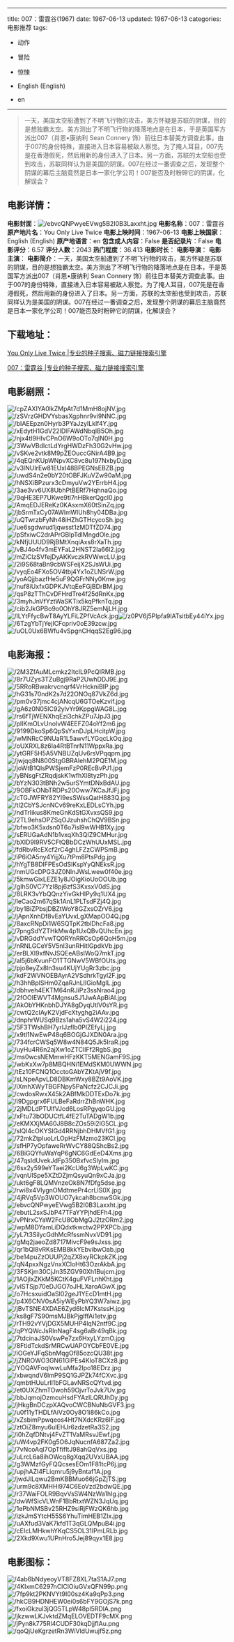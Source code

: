 
---
title: 007：雷霆谷(1967)
date: 1967-06-13
updated: 1967-06-13
categories: 电影推荐
tags:
- 动作
- 冒险
- 惊悚

- English (English)
- en
---


> 一天，美国太空船遭到了不明飞行物的攻击，美方怀疑是苏联的阴谋，目的是想独霸太空。美方测出了不明飞行物的降落地点是在日本，于是英国军方派出007（肖恩•康纳利 Sean Connery 饰）前往日本替美方调查此事。由于007的身份特殊，直接进入日本容易被敌人察觉。为了掩人耳目，007先是在香港假死，然后用新的身份进入了日本。另一方面，苏联的太空船也受到攻击，苏联同样认为是美国的阴谋。007在经过一番调查之后，发现整个阴谋的幕后主脑竟然是日本一家化学公司！007能否及时粉碎它的阴谋，化解误会？

## **电影详情**：

**电影封面**：<img src="https://image.tmdb.org/t/p/w200/ebvcQNPwyeEVwg5B2I0B3Laxxht.jpg" alt="/ebvcQNPwyeEVwg5B2I0B3Laxxht.jpg" title="/ebvcQNPwyeEVwg5B2I0B3Laxxht.jpg">
**电影名称**：007：雷霆谷
**原产地片名**：You Only Live Twice
**电影上映时间**：1967-06-13
**电影上映国家**：English (English)
**原产地语言**：en
**包含成人内容**：False
**是否纪录片**：False
**电影评分**：6.57
**评分人数**：2043
**热门程度**：36.413
**电影时长**：
**电影导演**：
**电影主演**：
**电影简介**：一天，美国太空船遭到了不明飞行物的攻击，美方怀疑是苏联的阴谋，目的是想独霸太空。美方测出了不明飞行物的降落地点是在日本，于是英国军方派出007（肖恩•康纳利 Sean Connery 饰）前往日本替美方调查此事。由于007的身份特殊，直接进入日本容易被敌人察觉。为了掩人耳目，007先是在香港假死，然后用新的身份进入了日本。另一方面，苏联的太空船也受到攻击，苏联同样认为是美国的阴谋。007在经过一番调查之后，发现整个阴谋的幕后主脑竟然是日本一家化学公司！007能否及时粉碎它的阴谋，化解误会？

## **下载地址**：
[You Only Live Twice |专业的种子搜索、磁力链接搜索引擎](https://movie.amd794.com:2083/?search=You%20Only%20Live%20Twice&ordering=&mode=match_phrase&page_size=10&page=1)

[007：雷霆谷 |专业的种子搜索、磁力链接搜索引擎](https://movie.amd794.com:2083/?search=007%EF%BC%9A%E9%9B%B7%E9%9C%86%E8%B0%B7&ordering=&mode=match_phrase&page_size=10&page=1)
 

## **电影剧照**：
<img src="https://image.tmdb.org/t/p/original/cpZAXIYA0lkZMpAt7d1MmH8ojNV.jpg" alt="/cpZAXIYA0lkZMpAt7d1MmH8ojNV.jpg" title="/cpZAXIYA0lkZMpAt7d1MmH8ojNV.jpg"><img src="https://image.tmdb.org/t/p/original/zSVrzGHDVYsbasXgphnr9vi9NNC.jpg" alt="/zSVrzGHDVYsbasXgphnr9vi9NNC.jpg" title="/zSVrzGHDVYsbasXgphnr9vi9NNC.jpg"><img src="https://image.tmdb.org/t/p/original/bIAEEpzn0Hyrb3PYaJzyILklf4Y.jpg" alt="/bIAEEpzn0Hyrb3PYaJzyILklf4Y.jpg" title="/bIAEEpzn0Hyrb3PYaJzyILklf4Y.jpg"><img src="https://image.tmdb.org/t/p/original/xEdytH1GdV22lDlFAWdNbqlB5Oh.jpg" alt="/xEdytH1GdV22lDlFAWdNbqlB5Oh.jpg" title="/xEdytH1GdV22lDlFAWdNbqlB5Oh.jpg"><img src="https://image.tmdb.org/t/p/original/njx4tI9HIvCPnO6W9oOTo7qIN0H.jpg" alt="/njx4tI9HIvCPnO6W9oOTo7qIN0H.jpg" title="/njx4tI9HIvCPnO6W9oOTo7qIN0H.jpg"><img src="https://image.tmdb.org/t/p/original/3WwVBdIctLdYrgHWDzFh30G2vHw.jpg" alt="/3WwVBdIctLdYrgHWDzFh30G2vHw.jpg" title="/3WwVBdIctLdYrgHWDzFh30G2vHw.jpg"><img src="https://image.tmdb.org/t/p/original/vSKve2vtk8M9pZEOuccGNirA4B9.jpg" alt="/vSKve2vtk8M9pZEOuccGNirA4B9.jpg" title="/vSKve2vtk8M9pZEOuccGNirA4B9.jpg"><img src="https://image.tmdb.org/t/p/original/4qEQnKUpWNpvXC8vc8u197NxbyD.jpg" alt="/4qEQnKUpWNpvXC8vc8u197NxbyD.jpg" title="/4qEQnKUpWNpvXC8vc8u197NxbyD.jpg"><img src="https://image.tmdb.org/t/p/original/v3lNUIrEw81EUxI48BPEGNsEBZB.jpg" alt="/v3lNUIrEw81EUxI48BPEGNsEBZB.jpg" title="/v3lNUIrEw81EUxI48BPEGNsEBZB.jpg"><img src="https://image.tmdb.org/t/p/original/uwdS4n2e0bY20tOBFJKuVZw90aM.jpg" alt="/uwdS4n2e0bY20tOBFJKuVZw90aM.jpg" title="/uwdS4n2e0bY20tOBFJKuVZw90aM.jpg"><img src="https://image.tmdb.org/t/p/original/hNSXiBPzurx3cDmyuVw2YErrbH4.jpg" alt="/hNSXiBPzurx3cDmyuVw2YErrbH4.jpg" title="/hNSXiBPzurx3cDmyuVw2YErrbH4.jpg"><img src="https://image.tmdb.org/t/p/original/3ae3vv6UX8UbhPtBERf7HqhnaQo.jpg" alt="/3ae3vv6UX8UbhPtBERf7HqhnaQo.jpg" title="/3ae3vv6UX8UbhPtBERf7HqhnaQo.jpg"><img src="https://image.tmdb.org/t/p/original/9qHE3EP7UKwe9tl7nHBkerQgcl0.jpg" alt="/9qHE3EP7UKwe9tl7nHBkerQgcl0.jpg" title="/9qHE3EP7UKwe9tl7nHBkerQgcl0.jpg"><img src="https://image.tmdb.org/t/p/original/AmqEDJEReKz0KAsxmX60tSinZq.jpg" alt="/AmqEDJEReKz0KAsxmX60tSinZq.jpg" title="/AmqEDJEReKz0KAsxmX60tSinZq.jpg"><img src="https://image.tmdb.org/t/p/original/jbSrmTxCy07AWlmWIUh8hy04DBa.jpg" alt="/jbSrmTxCy07AWlmWIUh8hy04DBa.jpg" title="/jbSrmTxCy07AWlmWIUh8hy04DBa.jpg"><img src="https://image.tmdb.org/t/p/original/uQTwrzbFyNh48iHZhGTHcycoSh.jpg" alt="/uQTwrzbFyNh48iHZhGTHcycoSh.jpg" title="/uQTwrzbFyNh48iHZhGTHcycoSh.jpg"><img src="https://image.tmdb.org/t/p/original/ue6sgdwrud1jqwsst1zMDTfZD74.jpg" alt="/ue6sgdwrud1jqwsst1zMDTfZD74.jpg" title="/ue6sgdwrud1jqwsst1zMDTfZD74.jpg"><img src="https://image.tmdb.org/t/p/original/pSfxiwC2drAPrGBIpTdIMngdOle.jpg" alt="/pSfxiwC2drAPrGBIpTdIMngdOle.jpg" title="/pSfxiwC2drAPrGBIpTdIMngdOle.jpg"><img src="https://image.tmdb.org/t/p/original/kNfjUUUD9RjBMtXnqiAxs8rXaTh.jpg" alt="/kNfjUUUD9RjBMtXnqiAxs8rXaTh.jpg" title="/kNfjUUUD9RjBMtXnqiAxs8rXaTh.jpg"><img src="https://image.tmdb.org/t/p/original/vBJ4o4fv3mEYFaL2HNST2Ia66l2.jpg" alt="/vBJ4o4fv3mEYFaL2HNST2Ia66l2.jpg" title="/vBJ4o4fv3mEYFaL2HNST2Ia66l2.jpg"><img src="https://image.tmdb.org/t/p/original/mZiClzSVfejDyAKKvczkRVWwcLU.jpg" alt="/mZiClzSVfejDyAKKvczkRVWwcLU.jpg" title="/mZiClzSVfejDyAKKvczkRVWwcLU.jpg"><img src="https://image.tmdb.org/t/p/original/2i9S68taBn9cbWSFeijX2SJsWUi.jpg" alt="/2i9S68taBn9cbWSFeijX2SJsWUi.jpg" title="/2i9S68taBn9cbWSFeijX2SJsWUi.jpg"><img src="https://image.tmdb.org/t/p/original/vyqEo4FXo5OV4tbj4Yx1oZLNSrW.jpg" alt="/vyqEo4FXo5OV4tbj4Yx1oZLNSrW.jpg" title="/vyqEo4FXo5OV4tbj4Yx1oZLNSrW.jpg"><img src="https://image.tmdb.org/t/p/original/yoAQjjbazfHe5uF9QGFrNNy0Kme.jpg" alt="/yoAQjjbazfHe5uF9QGFrNNy0Kme.jpg" title="/yoAQjjbazfHe5uF9QGFrNNy0Kme.jpg"><img src="https://image.tmdb.org/t/p/original/nuf8iUxfxGDPKJVtqEeFGjBDrBM.jpg" alt="/nuf8iUxfxGDPKJVtqEeFGjBDrBM.jpg" title="/nuf8iUxfxGDPKJVtqEeFGjBDrBM.jpg"><img src="https://image.tmdb.org/t/p/original/qsP8zTThCvDFHrdTre4f25dRnKx.jpg" alt="/qsP8zTThCvDFHrdTre4f25dRnKx.jpg" title="/qsP8zTThCvDFHrdTre4f25dRnKx.jpg"><img src="https://image.tmdb.org/t/p/original/3myhJnVfYztWaSKTix5kqPfknTq.jpg" alt="/3myhJnVfYztWaSKTix5kqPfknTq.jpg" title="/3myhJnVfYztWaSKTix5kqPfknTq.jpg"><img src="https://image.tmdb.org/t/p/original/cib2JkGPBo9o0OhY8JRZ5emNjLH.jpg" alt="/cib2JkGPBo9o0OhY8JRZ5emNjLH.jpg" title="/cib2JkGPBo9o0OhY8JRZ5emNjLH.jpg"><img src="https://image.tmdb.org/t/p/original/lLYtFfycBwT8AyYLFiLZPfVcAck.jpg" alt="/lLYtFfycBwT8AyYLFiLZPfVcAck.jpg" title="/lLYtFfycBwT8AyYLFiLZPfVcAck.jpg"><img src="https://image.tmdb.org/t/p/original/z0PV6j5PIpfa9lATsitbEy44iYx.jpg" alt="/z0PV6j5PIpfa9lATsitbEy44iYx.jpg" title="/z0PV6j5PIpfa9lATsitbEy44iYx.jpg"><img src="https://image.tmdb.org/t/p/original/6TzgYbTjYejICFcpriv0oE39zcw.jpg" alt="/6TzgYbTjYejICFcpriv0oE39zcw.jpg" title="/6TzgYbTjYejICFcpriv0oE39zcw.jpg"><img src="https://image.tmdb.org/t/p/original/uOL0Ux6BWfu4vSpgnCHqqS2Eg96.jpg" alt="/uOL0Ux6BWfu4vSpgnCHqqS2Eg96.jpg" title="/uOL0Ux6BWfu4vSpgnCHqqS2Eg96.jpg">

## **电影海报**：
<img src="https://image.tmdb.org/t/p/original/2M3ZfAuMLcmkz2ItcIL9PcQIRMB.jpg" alt="/2M3ZfAuMLcmkz2ItcIL9PcQIRMB.jpg" title="/2M3ZfAuMLcmkz2ItcIL9PcQIRMB.jpg"><img src="https://image.tmdb.org/t/p/original/8r7UZys3TZuBgj9RaP2UwhDDJ9E.jpg" alt="/8r7UZys3TZuBgj9RaP2UwhDDJ9E.jpg" title="/8r7UZys3TZuBgj9RaP2UwhDDJ9E.jpg"><img src="https://image.tmdb.org/t/p/original/5RRoRBwakrvcnqrf4VrHckniBIP.jpg" alt="/5RRoRBwakrvcnqrf4VrHckniBIP.jpg" title="/5RRoRBwakrvcnqrf4VrHckniBIP.jpg"><img src="https://image.tmdb.org/t/p/original/hG31s70ndK2s7d22ONOq87VkZ6d.jpg" alt="/hG31s70ndK2s7d22ONOq87VkZ6d.jpg" title="/hG31s70ndK2s7d22ONOq87VkZ6d.jpg"><img src="https://image.tmdb.org/t/p/original/pm0v37jmc4cjANcqU6GTOeKzvif.jpg" alt="/pm0v37jmc4cjANcqU6GTOeKzvif.jpg" title="/pm0v37jmc4cjANcqU6GTOeKzvif.jpg"><img src="https://image.tmdb.org/t/p/original/gA6z0N05IC92ylvYr9KppgWAG8L.jpg" alt="/gA6z0N05IC92ylvYr9KppgWAG8L.jpg" title="/gA6z0N05IC92ylvYr9KppgWAG8L.jpg"><img src="https://image.tmdb.org/t/p/original/rs6fTjWENXhqEzi3chkZPu7JpJ3.jpg" alt="/rs6fTjWENXhqEzi3chkZPu7JpJ3.jpg" title="/rs6fTjWENXhqEzi3chkZPu7JpJ3.jpg"><img src="https://image.tmdb.org/t/p/original/plIKmOLvUnoIvW4EEFZ04oYf2m6.jpg" alt="/plIKmOLvUnoIvW4EEFZ04oYf2m6.jpg" title="/plIKmOLvUnoIvW4EEFZ04oYf2m6.jpg"><img src="https://image.tmdb.org/t/p/original/9199DkoSp6QpSsYxnDJpLHcitpW.jpg" alt="/9199DkoSp6QpSsYxnDJpLHcitpW.jpg" title="/9199DkoSp6QpSsYxnDJpLHcitpW.jpg"><img src="https://image.tmdb.org/t/p/original/wMNRcC9NUaR1L5awvfLYGqcLkOq.jpg" alt="/wMNRcC9NUaR1L5awvfLYGqcLkOq.jpg" title="/wMNRcC9NUaR1L5awvfLYGqcLkOq.jpg"><img src="https://image.tmdb.org/t/p/original/oUXRXL8z6Ia4RtBTnrN11WppxRa.jpg" alt="/oUXRXL8z6Ia4RtBTnrN11WppxRa.jpg" title="/oUXRXL8z6Ia4RtBTnrN11WppxRa.jpg"><img src="https://image.tmdb.org/t/p/original/ytGRF5H5A5VNBUZqUv6rsVPqqpm.jpg" alt="/ytGRF5H5A5VNBUZqUv6rsVPqqpm.jpg" title="/ytGRF5H5A5VNBUZqUv6rsVPqqpm.jpg"><img src="https://image.tmdb.org/t/p/original/jwjqq8N800StgGBRAlehM2PQE1M.jpg" alt="/jwjqq8N800StgGBRAlehM2PQE1M.jpg" title="/jwjqq8N800StgGBRAlehM2PQE1M.jpg"><img src="https://image.tmdb.org/t/p/original/joWtB1QlsPWSjemFzP0REcBvPJ1.jpg" alt="/joWtB1QlsPWSjemFzP0REcBvPJ1.jpg" title="/joWtB1QlsPWSjemFzP0REcBvPJ1.jpg"><img src="https://image.tmdb.org/t/p/original/yBNsgFtZRqdjskK1wfhXl8tyzPh.jpg" alt="/yBNsgFtZRqdjskK1wfhXl8tyzPh.jpg" title="/yBNsgFtZRqdjskK1wfhXl8tyzPh.jpg"><img src="https://image.tmdb.org/t/p/original/bYzN303tBNh2w5urSYmtDNxBdAU.jpg" alt="/bYzN303tBNh2w5urSYmtDNxBdAU.jpg" title="/bYzN303tBNh2w5urSYmtDNxBdAU.jpg"><img src="https://image.tmdb.org/t/p/original/9OBFkONbTRDPs20Oww7KCaJfJFj.jpg" alt="/9OBFkONbTRDPs20Oww7KCaJfJFj.jpg" title="/9OBFkONbTRDPs20Oww7KCaJfJFj.jpg"><img src="https://image.tmdb.org/t/p/original/cTGJWFRY82YI9esSWssQatH883Q.jpg" alt="/cTGJWFRY82YI9esSWssQatH883Q.jpg" title="/cTGJWFRY82YI9esSWssQatH883Q.jpg"><img src="https://image.tmdb.org/t/p/original/tl2CbYSJcnNCv69reKxLEDLsCYh.jpg" alt="/tl2CbYSJcnNCv69reKxLEDLsCYh.jpg" title="/tl2CbYSJcnNCv69reKxLEDLsCYh.jpg"><img src="https://image.tmdb.org/t/p/original/ndTrIikus8KmeGnKdStGXvxsQS9.jpg" alt="/ndTrIikus8KmeGnKdStGXvxsQS9.jpg" title="/ndTrIikus8KmeGnKdStGXvxsQS9.jpg"><img src="https://image.tmdb.org/t/p/original/2TL9ehsOPZSqOJzuhshChQV9BSn.jpg" alt="/2TL9ehsOPZSqOJzuhshChQV9BSn.jpg" title="/2TL9ehsOPZSqOJzuhshChQV9BSn.jpg"><img src="https://image.tmdb.org/t/p/original/bfwo3K5xdsn0T6o7isl9wWHB1Xy.jpg" alt="/bfwo3K5xdsn0T6o7isl9wWHB1Xy.jpg" title="/bfwo3K5xdsn0T6o7isl9wWHB1Xy.jpg"><img src="https://image.tmdb.org/t/p/original/sERUGaAdN1b1vxqXh3QIZ9CMHur.jpg" alt="/sERUGaAdN1b1vxqXh3QIZ9CMHur.jpg" title="/sERUGaAdN1b1vxqXh3QIZ9CMHur.jpg"><img src="https://image.tmdb.org/t/p/original/bXID9I9RV5CFtQBbDCzWhUUxMSL.jpg" alt="/bXID9I9RV5CFtQBbDCzWhUUxMSL.jpg" title="/bXID9I9RV5CFtQBbDCzWhUUxMSL.jpg"><img src="https://image.tmdb.org/t/p/original/fdRbvRcEXcf2rC4ghLFZzCWPSmB.jpg" alt="/fdRbvRcEXcf2rC4ghLFZzCWPSmB.jpg" title="/fdRbvRcEXcf2rC4ghLFZzCWPSmB.jpg"><img src="https://image.tmdb.org/t/p/original/iP6iOA5ny4YijjXu7tPm8PtsPdg.jpg" alt="/iP6iOA5ny4YijjXu7tPm8PtsPdg.jpg" title="/iP6iOA5ny4YijjXu7tPm8PtsPdg.jpg"><img src="https://image.tmdb.org/t/p/original/hYgTB8DIFPEsOdSlKspYyQNEksR.jpg" alt="/hYgTB8DIFPEsOdSlKspYyQNEksR.jpg" title="/hYgTB8DIFPEsOdSlKspYyQNEksR.jpg"><img src="https://image.tmdb.org/t/p/original/nmUGcDPG3JZ0NlnJWsLwew0f40e.jpg" alt="/nmUGcDPG3JZ0NlnJWsLwew0f40e.jpg" title="/nmUGcDPG3JZ0NlnJWsLwew0f40e.jpg"><img src="https://image.tmdb.org/t/p/original/5kmwGixLEZE1y8JOigKioUoOOUb.jpg" alt="/5kmwGixLEZE1y8JOigKioUoOOUb.jpg" title="/5kmwGixLEZE1y8JOigKioUoOOUb.jpg"><img src="https://image.tmdb.org/t/p/original/gIhS0VC7YzI8pj6zfS3KxsxV0dS.jpg" alt="/gIhS0VC7YzI8pj6zfS3KxsxV0dS.jpg" title="/gIhS0VC7YzI8pj6zfS3KxsxV0dS.jpg"><img src="https://image.tmdb.org/t/p/original/8LRK3vYbQQnzYivGkHIPy9q1UX4.jpg" alt="/8LRK3vYbQQnzYivGkHIPy9q1UX4.jpg" title="/8LRK3vYbQQnzYivGkHIPy9q1UX4.jpg"><img src="https://image.tmdb.org/t/p/original/leCao2m67qSk1AnL1PLTsdFZj4Q.jpg" alt="/leCao2m67qSk1AnL1PLTsdFZj4Q.jpg" title="/leCao2m67qSk1AnL1PLTsdFZj4Q.jpg"><img src="https://image.tmdb.org/t/p/original/by1BiZPbsjDBZtWoY8GZxsOZrV6.jpg" alt="/by1BiZPbsjDBZtWoY8GZxsOZrV6.jpg" title="/by1BiZPbsjDBZtWoY8GZxsOZrV6.jpg"><img src="https://image.tmdb.org/t/p/original/jApnXnhDf8vEaYUvxLgXMapOO4Q.jpg" alt="/jApnXnhDf8vEaYUvxLgXMapOO4Q.jpg" title="/jApnXnhDf8vEaYUvxLgXMapOO4Q.jpg"><img src="https://image.tmdb.org/t/p/original/8axcRNpDi1W6SQTpK2tblDhcFa8.jpg" alt="/8axcRNpDi1W6SQTpK2tblDhcFa8.jpg" title="/8axcRNpDi1W6SQTpK2tblDhcFa8.jpg"><img src="https://image.tmdb.org/t/p/original/7pngSdYZTHkMw4p1UxQBvQUhcEn.jpg" alt="/7pngSdYZTHkMw4p1UxQBvQUhcEn.jpg" title="/7pngSdYZTHkMw4p1UxQBvQUhcEn.jpg"><img src="https://image.tmdb.org/t/p/original/vDRGddYvwTQ0RYnRRCsOp6QoH5m.jpg" alt="/vDRGddYvwTQ0RYnRRCsOp6QoH5m.jpg" title="/vDRGddYvwTQ0RYnRRCsOp6QoH5m.jpg"><img src="https://image.tmdb.org/t/p/original/nRNLGCeY5V5nI3unRHitlGpdkVb.jpg" alt="/nRNLGCeY5V5nI3unRHitlGpdkVb.jpg" title="/nRNLGCeY5V5nI3unRHitlGpdkVb.jpg"><img src="https://image.tmdb.org/t/p/original/erBLXI9xfNvJSQEeABsIWoQ7mkT.jpg" alt="/erBLXI9xfNvJSQEeABsIWoQ7mkT.jpg" title="/erBLXI9xfNvJSQEeABsIWoQ7mkT.jpg"><img src="https://image.tmdb.org/t/p/original/aI5j6bKvunFO1TTGNwV5WBfOUts.jpg" alt="/aI5j6bKvunFO1TTGNwV5WBfOUts.jpg" title="/aI5j6bKvunFO1TTGNwV5WBfOUts.jpg"><img src="https://image.tmdb.org/t/p/original/pjo8eyZx8ln3su4KUjYUgRr3zbc.jpg" alt="/pjo8eyZx8ln3su4KUjYUgRr3zbc.jpg" title="/pjo8eyZx8ln3su4KUjYUgRr3zbc.jpg"><img src="https://image.tmdb.org/t/p/original/kdF2WVNOEBAyrA2VSdhrkTgyl2F.jpg" alt="/kdF2WVNOEBAyrA2VSdhrkTgyl2F.jpg" title="/kdF2WVNOEBAyrA2VSdhrkTgyl2F.jpg"><img src="https://image.tmdb.org/t/p/original/h3hhBplSHm0ZqaRJnLIIGioMglL.jpg" alt="/h3hhBplSHm0ZqaRJnLIIGioMglL.jpg" title="/h3hhBplSHm0ZqaRJnLIIGioMglL.jpg"><img src="https://image.tmdb.org/t/p/original/dbhveh4EKTM64nRJiPz3ssNrao4.jpg" alt="/dbhveh4EKTM64nRJiPz3ssNrao4.jpg" title="/dbhveh4EKTM64nRJiPz3ssNrao4.jpg"><img src="https://image.tmdb.org/t/p/original/2fOOIEWVT4MgnsuSJ1JwAApBiAI.jpg" alt="/2fOOIEWVT4MgnsuSJ1JwAApBiAI.jpg" title="/2fOOIEWVT4MgnsuSJ1JwAApBiAI.jpg"><img src="https://image.tmdb.org/t/p/original/AkObYHKnbhDJYA8gDyqUtlV0sYR.jpg" alt="/AkObYHKnbhDJYA8gDyqUtlV0sYR.jpg" title="/AkObYHKnbhDJYA8gDyqUtlV0sYR.jpg"><img src="https://image.tmdb.org/t/p/original/cwtQ2cIAyK2VjdFcXtyghg2iAAv.jpg" alt="/cwtQ2cIAyK2VjdFcXtyghg2iAAv.jpg" title="/cwtQ2cIAyK2VjdFcXtyghg2iAAv.jpg"><img src="https://image.tmdb.org/t/p/original/dnphrWUSq9Bzs1aha5vS4W2i224.jpg" alt="/dnphrWUSq9Bzs1aha5vS4W2i224.jpg" title="/dnphrWUSq9Bzs1aha5vS4W2i224.jpg"><img src="https://image.tmdb.org/t/p/original/5F3TWshBH7yrIJzflb0PIZEfyLj.jpg" alt="/5F3TWshBH7yrIJzflb0PIZEfyLj.jpg" title="/5F3TWshBH7yrIJzflb0PIZEfyLj.jpg"><img src="https://image.tmdb.org/t/p/original/x9tl1NwEwP48q6BOGjGJXDN0Ara.jpg" alt="/x9tl1NwEwP48q6BOGjGJXDN0Ara.jpg" title="/x9tl1NwEwP48q6BOGjGJXDN0Ara.jpg"><img src="https://image.tmdb.org/t/p/original/734fcrCWSq5W8w4N84Q5Jk5IraR.jpg" alt="/734fcrCWSq5W8w4N84Q5Jk5IraR.jpg" title="/734fcrCWSq5W8w4N84Q5Jk5IraR.jpg"><img src="https://image.tmdb.org/t/p/original/uyHu4R6n2ajXw1oZTCIlFf2RgbS.jpg" alt="/uyHu4R6n2ajXw1oZTCIlFf2RgbS.jpg" title="/uyHu4R6n2ajXw1oZTCIlFf2RgbS.jpg"><img src="https://image.tmdb.org/t/p/original/ms0wcsNEMmwHFzKKT5MENGamF9S.jpg" alt="/ms0wcsNEMmwHFzKKT5MENGamF9S.jpg" title="/ms0wcsNEMmwHFzKKT5MENGamF9S.jpg"><img src="https://image.tmdb.org/t/p/original/wbKxXw7p8MBQHNi1EMdSKM0UWWN.jpg" alt="/wbKxXw7p8MBQHNi1EMdSKM0UWWN.jpg" title="/wbKxXw7p8MBQHNi1EMdSKM0UWWN.jpg"><img src="https://image.tmdb.org/t/p/original/tEz10FCNQ1OcctoGAbYZKtAjV9f.jpg" alt="/tEz10FCNQ1OcctoGAbYZKtAjV9f.jpg" title="/tEz10FCNQ1OcctoGAbYZKtAjV9f.jpg"><img src="https://image.tmdb.org/t/p/original/sLNpeApvLD8DBKmWxy8BZt9AoVK.jpg" alt="/sLNpeApvLD8DBKmWxy8BZt9AoVK.jpg" title="/sLNpeApvLD8DBKmWxy8BZt9AoVK.jpg"><img src="https://image.tmdb.org/t/p/original/iXmhXWyTBGFNpy5PaNcfz2CJCJi.jpg" alt="/iXmhXWyTBGFNpy5PaNcfz2CJCJi.jpg" title="/iXmhXWyTBGFNpy5PaNcfz2CJCJi.jpg"><img src="https://image.tmdb.org/t/p/original/cwdosRwxX45k2ABfMkDDTExDo7k.jpg" alt="/cwdosRwxX45k2ABfMkDDTExDo7k.jpg" title="/cwdosRwxX45k2ABfMkDDTExDo7k.jpg"><img src="https://image.tmdb.org/t/p/original/i9Dgpgrx6FULBeFaRdrrZhBnWHK.jpg" alt="/i9Dgpgrx6FULBeFaRdrrZhBnWHK.jpg" title="/i9Dgpgrx6FULBeFaRdrrZhBnWHK.jpg"><img src="https://image.tmdb.org/t/p/original/2jMDLdPTUlfVJcd6LosRPgyqoGU.jpg" alt="/2jMDLdPTUlfVJcd6LosRPgyqoGU.jpg" title="/2jMDLdPTUlfVJcd6LosRPgyqoGU.jpg"><img src="https://image.tmdb.org/t/p/original/xFtu73bODUCtfL4fE2TuTADgW1b.jpg" alt="/xFtu73bODUCtfL4fE2TuTADgW1b.jpg" title="/xFtu73bODUCtfL4fE2TuTADgW1b.jpg"><img src="https://image.tmdb.org/t/p/original/eKMXXjMA60J8B8cZOs59i2lG5CL.jpg" alt="/eKMXXjMA60J8B8cZOs59i2lG5CL.jpg" title="/eKMXXjMA60J8B8cZOs59i2lG5CL.jpg"><img src="https://image.tmdb.org/t/p/original/slQI4cOKYSIGd4RRNjbhDHMVfG1.jpg" alt="/slQI4cOKYSIGd4RRNjbhDHMVfG1.jpg" title="/slQI4cOKYSIGd4RRNjbhDHMVfG1.jpg"><img src="https://image.tmdb.org/t/p/original/72mkZtpIuoLrLOpHzFMzmo23KCI.jpg" alt="/72mkZtpIuoLrLOpHzFMzmo23KCI.jpg" title="/72mkZtpIuoLrLOpHzFMzmo23KCI.jpg"><img src="https://image.tmdb.org/t/p/original/sfHP7yOpfaweRrWvCY88QShcBs2.jpg" alt="/sfHP7yOpfaweRrWvCY88QShcBs2.jpg" title="/sfHP7yOpfaweRrWvCY88QShcBs2.jpg"><img src="https://image.tmdb.org/t/p/original/6BiGQYfuWaYqP6gNC6GdEeD4Xms.jpg" alt="/6BiGQYfuWaYqP6gNC6GdEeD4Xms.jpg" title="/6BiGQYfuWaYqP6gNC6GdEeD4Xms.jpg"><img src="https://image.tmdb.org/t/p/original/47qsIdUvekJdFp350BxfvcSlyIm.jpg" alt="/47qsIdUvekJdFp350BxfvcSlyIm.jpg" title="/47qsIdUvekJdFp350BxfvcSlyIm.jpg"><img src="https://image.tmdb.org/t/p/original/6sx2y599eYTaei2KcU6g3WpLwKC.jpg" alt="/6sx2y599eYTaei2KcU6g3WpLwKC.jpg" title="/6sx2y599eYTaei2KcU6g3WpLwKC.jpg"><img src="https://image.tmdb.org/t/p/original/vqnUlSpe5XZtDZjmQsyuQn9xCJa.jpg" alt="/vqnUlSpe5XZtDZjmQsyuQn9xCJa.jpg" title="/vqnUlSpe5XZtDZjmQsyuQn9xCJa.jpg"><img src="https://image.tmdb.org/t/p/original/ukt6gF8LQMVnzeOk8N7fDfg5dse.jpg" alt="/ukt6gF8LQMVnzeOk8N7fDfg5dse.jpg" title="/ukt6gF8LQMVnzeOk8N7fDfg5dse.jpg"><img src="https://image.tmdb.org/t/p/original/rwi8x4VIygnOMdtmePr4crLlS0X.jpg" alt="/rwi8x4VIygnOMdtmePr4crLlS0X.jpg" title="/rwi8x4VIygnOMdtmePr4crLlS0X.jpg"><img src="https://image.tmdb.org/t/p/original/4jRVq5Vp3WOUO7ykcah8bcnwSGk.jpg" alt="/4jRVq5Vp3WOUO7ykcah8bcnwSGk.jpg" title="/4jRVq5Vp3WOUO7ykcah8bcnwSGk.jpg"><img src="https://image.tmdb.org/t/p/original/ebvcQNPwyeEVwg5B2I0B3Laxxht.jpg" alt="/ebvcQNPwyeEVwg5B2I0B3Laxxht.jpg" title="/ebvcQNPwyeEVwg5B2I0B3Laxxht.jpg"><img src="https://image.tmdb.org/t/p/original/ebutL2sxSJbP47TFaYYPjhdEFh4.jpg" alt="/ebutL2sxSJbP47TFaYYPjhdEFh4.jpg" title="/ebutL2sxSJbP47TFaYYPjhdEFh4.jpg"><img src="https://image.tmdb.org/t/p/original/vPNrxCYaW2FcU8ObMgQJ2tzORm2.jpg" alt="/vPNrxCYaW2FcU8ObMgQJ2tzORm2.jpg" title="/vPNrxCYaW2FcU8ObMgQJ2tzORm2.jpg"><img src="https://image.tmdb.org/t/p/original/wpM8DYamLiDQdxtkwctw2PPXPCb.jpg" alt="/wpM8DYamLiDQdxtkwctw2PPXPCb.jpg" title="/wpM8DYamLiDQdxtkwctw2PPXPCb.jpg"><img src="https://image.tmdb.org/t/p/original/yL7t3SilycGdhMcRfssmNvxVD91.jpg" alt="/yL7t3SilycGdhMcRfssmNvxVD91.jpg" title="/yL7t3SilycGdhMcRfssmNvxVD91.jpg"><img src="https://image.tmdb.org/t/p/original/gMq2jaeoZd8717MivcF9e9sJxss.jpg" alt="/gMq2jaeoZd8717MivcF9e9sJxss.jpg" title="/gMq2jaeoZd8717MivcF9e9sJxss.jpg"><img src="https://image.tmdb.org/t/p/original/qr1bQl8vRKsEMB8kkYEbvibwOab.jpg" alt="/qr1bQl8vRKsEMB8kkYEbvibwOab.jpg" title="/qr1bQl8vRKsEMB8kkYEbvibwOab.jpg"><img src="https://image.tmdb.org/t/p/original/be14puZzOUUPj2qZX8xyRCkpkZK.jpg" alt="/be14puZzOUUPj2qZX8xyRCkpkZK.jpg" title="/be14puZzOUUPj2qZX8xyRCkpkZK.jpg"><img src="https://image.tmdb.org/t/p/original/qN4pxxNgzVnxXCloHt63OzrAkbA.jpg" alt="/qN4pxxNgzVnxXCloHt63OzrAkbA.jpg" title="/qN4pxxNgzVnxXCloHt63OzrAkbA.jpg"><img src="https://image.tmdb.org/t/p/original/3FSKjm30CjJn35ZGV90Xh1Bujcm.jpg" alt="/3FSKjm30CjJn35ZGV90Xh1Bujcm.jpg" title="/3FSKjm30CjJn35ZGV90Xh1Bujcm.jpg"><img src="https://image.tmdb.org/t/p/original/1AOjlxZKkM5KCtK4guFVFLnhKht.jpg" alt="/1AOjlxZKkM5KCtK4guFVFLnhKht.jpg" title="/1AOjlxZKkM5KCtK4guFVFLnhKht.jpg"><img src="https://image.tmdb.org/t/p/original/vISTSjp70eDJGO7oJHLXaroAGwX.jpg" alt="/vISTSjp70eDJGO7oJHLXaroAGwX.jpg" title="/vISTSjp70eDJGO7oJHLXaroAGwX.jpg"><img src="https://image.tmdb.org/t/p/original/o7HcsxuidOaSl02geJ1YEcD1mtH.jpg" alt="/o7HcsxuidOaSl02geJ1YEcD1mtH.jpg" title="/o7HcsxuidOaSl02geJ1YEcD1mtH.jpg"><img src="https://image.tmdb.org/t/p/original/p4X6CNV0sA5iyWEyPbYQ3W7aiwz.jpg" alt="/p4X6CNV0sA5iyWEyPbYQ3W7aiwz.jpg" title="/p4X6CNV0sA5iyWEyPbYQ3W7aiwz.jpg"><img src="https://image.tmdb.org/t/p/original/jBvTSNE4XDAE6Zyd6lcM7KstssH.jpg" alt="/jBvTSNE4XDAE6Zyd6lcM7KstssH.jpg" title="/jBvTSNE4XDAE6Zyd6lcM7KstssH.jpg"><img src="https://image.tmdb.org/t/p/original/ks8gF7S90msMJBkPjglffAi1etv.jpg" alt="/ks8gF7S90msMJBkPjglffAi1etv.jpg" title="/ks8gF7S90msMJBkPjglffAi1etv.jpg"><img src="https://image.tmdb.org/t/p/original/rTH92vYVjDGX5MUHP4lqN2ntf9C.jpg" alt="/rTH92vYVjDGX5MUHP4lqN2ntf9C.jpg" title="/rTH92vYVjDGX5MUHP4lqN2ntf9C.jpg"><img src="https://image.tmdb.org/t/p/original/qPYQWcJsRlnNagF4sg6aBr49qBk.jpg" alt="/qPYQWcJsRlnNagF4sg6aBr49qBk.jpg" title="/qPYQWcJsRlnNagF4sg6aBr49qBk.jpg"><img src="https://image.tmdb.org/t/p/original/7tdcinaJS0VswPe7zx6HxyLYzmO.jpg" alt="/7tdcinaJS0VswPe7zx6HxyLYzmO.jpg" title="/7tdcinaJS0VswPe7zx6HxyLYzmO.jpg"><img src="https://image.tmdb.org/t/p/original/8FtidTckdSrMRCwUAPOYCbFE0VE.jpg" alt="/8FtidTckdSrMRCwUAPOYCbFE0VE.jpg" title="/8FtidTckdSrMRCwUAPOYCbFE0VE.jpg"><img src="https://image.tmdb.org/t/p/original/iOGeYJFqSbnMqgOf85ozcQU38t.jpg" alt="/iOGeYJFqSbnMqgOf85ozcQU38t.jpg" title="/iOGeYJFqSbnMqgOf85ozcQU38t.jpg"><img src="https://image.tmdb.org/t/p/original/jZNROWO3GN61GlPEs4KloT8CXz8.jpg" alt="/jZNROWO3GN61GlPEs4KloT8CXz8.jpg" title="/jZNROWO3GN61GlPEs4KloT8CXz8.jpg"><img src="https://image.tmdb.org/t/p/original/YOQAVFoqIwwLuMfa2Ipo18EDrz.jpg" alt="/YOQAVFoqIwwLuMfa2Ipo18EDrz.jpg" title="/YOQAVFoqIwwLuMfa2Ipo18EDrz.jpg"><img src="https://image.tmdb.org/t/p/original/xbwqndV6ImP9SQ1GJPZk74fCXvc.jpg" alt="/xbwqndV6ImP9SQ1GJPZk74fCXvc.jpg" title="/xbwqndV6ImP9SQ1GJPZk74fCXvc.jpg"><img src="https://image.tmdb.org/t/p/original/qmbtHUuLrll1bFGLavNRScQYtvd.jpg" alt="/qmbtHUuLrll1bFGLavNRScQYtvd.jpg" title="/qmbtHUuLrll1bFGLavNRScQYtvd.jpg"><img src="https://image.tmdb.org/t/p/original/et0UXZhmTOwoh59OjvrToJvk7Uv.jpg" alt="/et0UXZhmTOwoh59OjvrToJvk7Uv.jpg" title="/et0UXZhmTOwoh59OjvrToJvk7Uv.jpg"><img src="https://image.tmdb.org/t/p/original/bbJqmojOzmcuHsdFYAzILQRUhDy.jpg" alt="/bbJqmojOzmcuHsdFYAzILQRUhDy.jpg" title="/bbJqmojOzmcuHsdFYAzILQRUhDy.jpg"><img src="https://image.tmdb.org/t/p/original/jHkgBnDCzpXAQvoCWCBNuNbGVF3.jpg" alt="/jHkgBnDCzpXAQvoCWCBNuNbGVF3.jpg" title="/jHkgBnDCzpXAQvoCWCBNuNbGVF3.jpg"><img src="https://image.tmdb.org/t/p/original/u0f11yTHDLfAiVz0Oy8O1i86kCo.jpg" alt="/u0f11yTHDLfAiVz0Oy8O1i86kCo.jpg" title="/u0f11yTHDLfAiVz0Oy8O1i86kCo.jpg"><img src="https://image.tmdb.org/t/p/original/xZsbimPpwqeos4Ht7NXdcKRz6IF.jpg" alt="/xZsbimPpwqeos4Ht7NXdcKRz6IF.jpg" title="/xZsbimPpwqeos4Ht7NXdcKRz6IF.jpg"><img src="https://image.tmdb.org/t/p/original/ztOiZ8myu6ulEHJr6zdzetRa3S2.jpg" alt="/ztOiZ8myu6ulEHJr6zdzetRa3S2.jpg" title="/ztOiZ8myu6ulEHJr6zdzetRa3S2.jpg"><img src="https://image.tmdb.org/t/p/original/i0hZqfDNtvj4FvZT1VaMRsvJEwf.jpg" alt="/i0hZqfDNtvj4FvZT1VaMRsvJEwf.jpg" title="/i0hZqfDNtvj4FvZT1VaMRsvJEwf.jpg"><img src="https://image.tmdb.org/t/p/original/uW4vp2FK0g5O6JqNucnfA687Za2.jpg" alt="/uW4vp2FK0g5O6JqNucnfA687Za2.jpg" title="/uW4vp2FK0g5O6JqNucnfA687Za2.jpg"><img src="https://image.tmdb.org/t/p/original/7vNcoAql7OpTfifltJ98ahQqVxs.jpg" alt="/7vNcoAql7OpTfifltJ98ahQqVxs.jpg" title="/7vNcoAql7OpTfifltJ98ahQqVxs.jpg"><img src="https://image.tmdb.org/t/p/original/uLrcL6a8ihOWcq8gXqq2UVxUBAA.jpg" alt="/uLrcL6a8ihOWcq8gXqq2UVxUBAA.jpg" title="/uLrcL6a8ihOWcq8gXqq2UVxUBAA.jpg"><img src="https://image.tmdb.org/t/p/original/g3WMzfGyFQQcsesEOm1F81tcP6j.jpg" alt="/g3WMzfGyFQQcsesEOm1F81tcP6j.jpg" title="/g3WMzfGyFQQcsesEOm1F81tcP6j.jpg"><img src="https://image.tmdb.org/t/p/original/upjhAZI4FLiqmru5j9yBntaf1A.jpg" alt="/upjhAZI4FLiqmru5j9yBntaf1A.jpg" title="/upjhAZI4FLiqmru5j9yBntaf1A.jpg"><img src="https://image.tmdb.org/t/p/original/jwdJlLqwu2BmKBBMuo66jGpZjTS.jpg" alt="/jwdJlLqwu2BmKBBMuo66jGpZjTS.jpg" title="/jwdJlLqwu2BmKBBMuo66jGpZjTS.jpg"><img src="https://image.tmdb.org/t/p/original/urm9c8XMHHi974C6EoVzd2bdwQE.jpg" alt="/urm9c8XMHHi974C6EoVzd2bdwQE.jpg" title="/urm9c8XMHHi974C6EoVzd2bdwQE.jpg"><img src="https://image.tmdb.org/t/p/original/r37WaiFOLR9BqvVsSW4NzWa1hIg.jpg" alt="/r37WaiFOLR9BqvVsSW4NzWa1hIg.jpg" title="/r37WaiFOLR9BqvVsSW4NzWa1hIg.jpg"><img src="https://image.tmdb.org/t/p/original/dwWfSicVLWnF1BbRtxtWZN3JqUq.jpg" alt="/dwWfSicVLWnF1BbRtxtWZN3JqUq.jpg" title="/dwWfSicVLWnF1BbRtxtWZN3JqUq.jpg"><img src="https://image.tmdb.org/t/p/original/1ePbNMSBv25RHZ9siRjFWzQK6hb.jpg" alt="/1ePbNMSBv25RHZ9siRjFWzQK6hb.jpg" title="/1ePbNMSBv25RHZ9siRjFWzQK6hb.jpg"><img src="https://image.tmdb.org/t/p/original/izkJmSYtcH55S6YhuTimHEB1ZIx.jpg" alt="/izkJmSYtcH55S6YhuTimHEB1ZIx.jpg" title="/izkJmSYtcH55S6YhuTimHEB1ZIx.jpg"><img src="https://image.tmdb.org/t/p/original/uAXfud3VaK7kfd1T3qGLQMpuB4i.jpg" alt="/uAXfud3VaK7kfd1T3qGLQMpuB4i.jpg" title="/uAXfud3VaK7kfd1T3qGLQMpuB4i.jpg"><img src="https://image.tmdb.org/t/p/original/cEIcLMHkwhYKqCS5OL31IPmLRLb.jpg" alt="/cEIcLMHkwhYKqCS5OL31IPmLRLb.jpg" title="/cEIcLMHkwhYKqCS5OL31IPmLRLb.jpg"><img src="https://image.tmdb.org/t/p/original/2Xkd9Xwu1UPnHro5Jej89qyx1E8.jpg" alt="/2Xkd9Xwu1UPnHro5Jej89qyx1E8.jpg" title="/2Xkd9Xwu1UPnHro5Jej89qyx1E8.jpg">

## **电影图标**：
<img src="https://image.tmdb.org/t/p/original/4ab6bNdyeoyVT8FZ8XL7taS1AJ7.png" alt="/4ab6bNdyeoyVT8FZ8XL7taS1AJ7.png" title="/4ab6bNdyeoyVT8FZ8XL7taS1AJ7.png"><img src="https://image.tmdb.org/t/p/original/4KlxmC6297nClClOiuGVxQFN99p.png" alt="/4KlxmC6297nClClOiuGVxQFN99p.png" title="/4KlxmC6297nClClOiuGVxQFN99p.png"><img src="https://image.tmdb.org/t/p/original/7fp9kt2PKNVYt9I00sz4Ka9qPp3.png" alt="/7fp9kt2PKNVYt9I00sz4Ka9qPp3.png" title="/7fp9kt2PKNVYt9I00sz4Ka9qPp3.png"><img src="https://image.tmdb.org/t/p/original/hkCB9HDNHEW0ei0s6bFY9GOjS7k.png" alt="/hkCB9HDNHEW0ei0s6bFY9GOjS7k.png" title="/hkCB9HDNHEW0ei0s6bFY9GOjS7k.png"><img src="https://image.tmdb.org/t/p/original/fxoiGkzul3jQG5TLpW48pl5RDlA.png" alt="/fxoiGkzul3jQG5TLpW48pl5RDlA.png" title="/fxoiGkzul3jQG5TLpW48pl5RDlA.png"><img src="https://image.tmdb.org/t/p/original/jkzwwLKJvktdZMqELOVEDTF9cMX.png" alt="/jkzwwLKJvktdZMqELOVEDTF9cMX.png" title="/jkzwwLKJvktdZMqELOVEDTF9cMX.png"><img src="https://image.tmdb.org/t/p/original/jPyn8k775Rl4CUDF30kqDjjfIAu.png" alt="/jPyn8k775Rl4CUDF30kqDjjfIAu.png" title="/jPyn8k775Rl4CUDF30kqDjjfIAu.png"><img src="https://image.tmdb.org/t/p/original/qoQjUeKgrzetRn3WiVldUwujf5z.png" alt="/qoQjUeKgrzetRn3WiVldUwujf5z.png" title="/qoQjUeKgrzetRn3WiVldUwujf5z.png">
